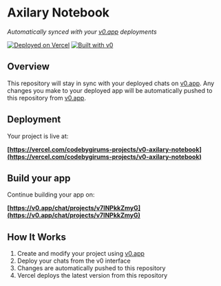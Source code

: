 # Axilary Notebook

*Automatically synced with your [v0.app](https://v0.app) deployments*

[![Deployed on Vercel](https://img.shields.io/badge/Deployed%20on-Vercel-black?style=for-the-badge&logo=vercel)](https://vercel.com/codebygirums-projects/v0-axilary-notebook)
[![Built with v0](https://img.shields.io/badge/Built%20with-v0.app-black?style=for-the-badge)](https://v0.app/chat/projects/v7INPkkZmyG)

## Overview

This repository will stay in sync with your deployed chats on [v0.app](https://v0.app).
Any changes you make to your deployed app will be automatically pushed to this repository from [v0.app](https://v0.app).

## Deployment

Your project is live at:

**[https://vercel.com/codebygirums-projects/v0-axilary-notebook](https://vercel.com/codebygirums-projects/v0-axilary-notebook)**

## Build your app

Continue building your app on:

**[https://v0.app/chat/projects/v7INPkkZmyG](https://v0.app/chat/projects/v7INPkkZmyG)**

## How It Works

1. Create and modify your project using [v0.app](https://v0.app)
2. Deploy your chats from the v0 interface
3. Changes are automatically pushed to this repository
4. Vercel deploys the latest version from this repository
